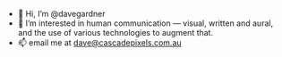- 👋 Hi, I’m @davegardner
- 👀 I’m interested in human communication &mdash; visual, written and aural, and the use of various technologies to augment that.
- 📫 email me at dave@cascadepixels.com.au

<!---
davegardner/davegardner is a ✨ special ✨ repository because its `README.md` (this file) appears on your GitHub profile.
You can click the Preview link to take a look at your changes.
--->
